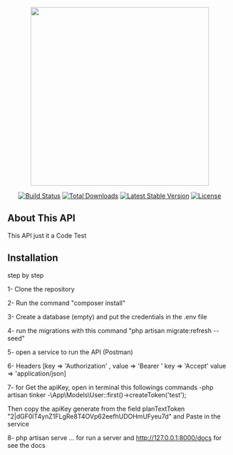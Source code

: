 <p align="center"><a href="https://laravel.com" target="_blank"><img src="https://raw.githubusercontent.com/laravel/art/master/logo-lockup/5%20SVG/2%20CMYK/1%20Full%20Color/laravel-logolockup-cmyk-red.svg" width="400"></a></p>

<p align="center">
<a href="https://travis-ci.org/laravel/framework"><img src="https://travis-ci.org/laravel/framework.svg" alt="Build Status"></a>
<a href="https://packagist.org/packages/laravel/framework"><img src="https://img.shields.io/packagist/dt/laravel/framework" alt="Total Downloads"></a>
<a href="https://packagist.org/packages/laravel/framework"><img src="https://img.shields.io/packagist/v/laravel/framework" alt="Latest Stable Version"></a>
<a href="https://packagist.org/packages/laravel/framework"><img src="https://img.shields.io/packagist/l/laravel/framework" alt="License"></a>
</p>

## About This API

This API just it a Code Test


## Installation

step by step

1- Clone the repository

2- Run the command "composer install"

3- Create a database (empty) and put the credentials in the .env file

4- run the migrations with this command "php artisan migrate:refresh --seed"

5- open a service to run the API (Postman)

6- Headers [key => 'Authorization' ,
            value => 'Bearer <apikey>' 
            key => 'Accept'
            value => 'application/json]

7- for Get the apiKey, open in terminal this followings commands
  -php artisan tinker
  -\App\Models\User::first()->createToken('test');
  
  Then copy the apiKey generate from the field planTextToken 
   "2|dGF0lT4ynZ1FLgRe8T4OVp62eefhUDOHmUFyeu7d"
   and Paste in the service


   8- php artisan serve ... for run a server and 
   http://127.0.0.1:8000/docs for see the docs
